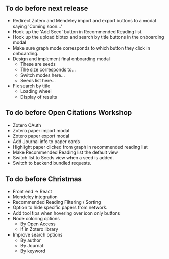 ## To do before next release

* Redirect Zotero and Mendeley import and export buttons to a modal saying 'Coming soon...'
* Hook up the 'Add Seed' button in Recommended Reading list.
* Hook up the upload bibtex and search by title buttons in the onboarding modal
* Make sure graph mode corresponds to which button they click in onboarding.
* Design and implement final onboarding modal
  * These are seeds
  * The size corresponds to...
  * Switch modes here...
  * Seeds list here...
* Fix search by title
  * Loading wheel
  * Display of results

## To do before Open Citations Workshop

* Zotero OAuth
* Zotero paper import modal
* Zotero paper export modal
* Add Journal info to paper cards
* Highlight paper clicked from graph in recommended reading list
* Make Recommended Reading list the default view
* Switch list to Seeds view when a seed is added.
* Switch to backend bundled requests.

## To do before Christmas

* Front end -> React
* Mendeley integration
* Recommended Reading Filtering / Sorting
* Option to hide specific papers from network.
* Add tool tips when hovering over icon only buttons
* Node coloring options
  * By Open Access
  * If in Zotero library
* Improve search options
  * By author
  * By Journal
  * By keyword
